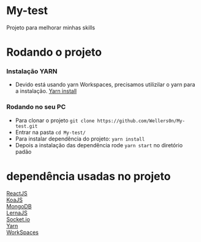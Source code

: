 # My-test

Projeto para melhorar minhas skills

# Rodando o projeto

### Instalação YARN

- Devido está usando yarn Workspaces, precisamos utilizilar o yarn para a instalação.
[Yarn install](https://yarnpkg.com/en/docs/install)

### Rodando no seu PC

- Para clonar o projeto `git clone https://github.com/Wellers0n/My-test.git`
- Entrar na pasta `cd My-test/`
- Para instalar dependência do projeto: `yarn install`
- Depois a instalação das dependência rode `yarn start` no diretório padão


# dependência usadas no projeto

[ReactJS](https://reactjs.org/)<br/>
[KoaJS](https://koajs.com/)<br/>
[MongoDB](https://www.mongodb.com/)<br/>
[LernaJS](https://lernajs.io/)<br/>
[Socket.io](https://socket.io/)<br/>
[Yarn](https://yarnpkg.com/en/)<br/>
[WorkSpaces](https://yarnpkg.com/lang/en/docs/workspaces/)<br/>
